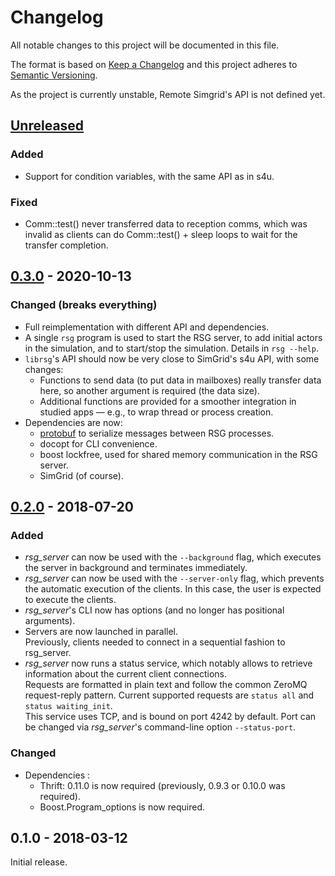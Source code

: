 # Changelog
All notable changes to this project will be documented in this file.

The format is based on [Keep a Changelog][changelog]
and this project adheres to [Semantic Versioning][semver].

As the project is currently unstable, Remote Simgrid's API is not defined yet.

[//]: =========================================================================
## [Unreleased]

### Added
- Support for condition variables, with the same API as in s4u.

### Fixed
- Comm::test() never transferred data to reception comms,
  which was invalid as clients can do Comm::test() + sleep loops to wait for the
  transfer completion.

[//]: =========================================================================
## [0.3.0] - 2020-10-13
### Changed (breaks everything)
- Full reimplementation with different API and dependencies.
- A single `rsg` program is used to start the RSG server,
  to add initial actors in the simulation, and to start/stop the simulation.
  Details in `rsg --help`.
- `librsg`'s API should now be very close to SimGrid's s4u API, with some changes:
  - Functions to send data (to put data in mailboxes) really transfer data here,
    so another argument is required (the data size).
  - Additional functions are provided for a smoother integration in studied apps —
    e.g., to wrap thread or process creation.
- Dependencies are now:
  - [protobuf][protobuf] to serialize messages between RSG processes.
  - docopt for CLI convenience.
  - boost lockfree, used for shared memory communication in the RSG server.
  - SimGrid (of course).

[//]: =========================================================================
## [0.2.0] - 2018-07-20
### Added
- *rsg_server* can now be used with the `--background` flag, which executes
  the server in background and terminates immediately.
- *rsg_server* can now be used with the `--server-only` flag, which prevents
  the automatic execution of the clients.
  In this case, the user is expected to execute the clients.
- *rsg_server*'s CLI now has options (and no longer has positional arguments).
- Servers are now launched in parallel.  
  Previously, clients needed to connect in a sequential fashion to rsg_server.
- *rsg_server* now runs a status service, which notably allows to retrieve
  information about the current client connections.  
  Requests are formatted in plain text and follow the common ZeroMQ
  request-reply pattern.
  Current supported requests are `status all` and `status waiting_init`.  
  This service uses TCP, and is bound on port 4242 by default.
  Port can be changed via *rsg_server*'s command-line option `--status-port`.

### Changed
- Dependencies :
  - Thrift: 0.11.0 is now required (previously, 0.9.3 or 0.10.0 was required).
  - Boost.Program_options is now required.

[//]: =========================================================================
## 0.1.0 - 2018-03-12
Initial release.

[//]: =========================================================================
[changelog]: http://keepachangelog.com/en/1.0.0/
[semver]: http://semver.org/spec/v2.0.0.html
[protobuf]: https://github.com/protocolbuffers/protobuf

[Unreleased]: https://github.com/simgrid/remote-simgrid/compare/v0.3.0...HEAD
[0.3.0]: https://github.com/simgrid/remote-simgrid/compare/v0.2.0...v0.3.0
[0.2.0]: https://github.com/simgrid/remote-simgrid/compare/v0.1.0...v0.2.0
